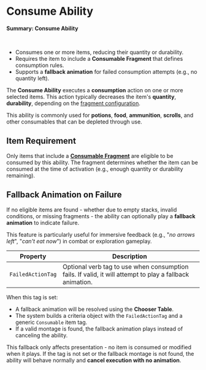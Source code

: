 # Consume Ability
<primary-label ref="inventory"/>

<tldr>
    <p><b>Summary: Consume Ability</b></p>
    <br/>
    <ul>
        <li>Consumes one or more items, reducing their quantity or durability.</li>
        <li>Requires the item to include a <b>Consumable Fragment</b> that defines consumption rules.</li>
        <li>Supports a <b>fallback animation</b> for failed consumption attempts (e.g., no quantity left).</li>
    </ul>
</tldr>

The **Consume Ability** executes a **consumption** action on one or more selected items. This action typically decreases
the item's **quantity**, **durability**, depending on the [fragment configuration](inv_fragment_consumable.md).

This ability is commonly used for **potions**, **food**, **ammunition**, **scrolls**, and other consumables that can be
depleted through use.

## Item Requirement

Only items that include a [**Consumable Fragment**](inv_fragment_consumable.md) are eligible to be consumed by this ability.
The fragment determines whether the item can be consumed at the time of activation (e.g., enough quantity or durability remaining).

## Fallback Animation on Failure

If no eligible items are found - whether due to empty stacks, invalid conditions, or missing fragments - the ability can
optionally play a **fallback animation** to indicate failure.

This feature is particularly useful for immersive feedback (e.g., "_no arrows left_", "_can't eat now_") in combat or
exploration gameplay.

| Property          | Description                                                                                              |
|-------------------|----------------------------------------------------------------------------------------------------------|
| `FailedActionTag` | Optional verb tag to use when consumption fails. If valid, it will attempt to play a fallback animation. |

When this tag is set:

- A fallback animation will be resolved using the **Chooser Table**.
- The system builds a criteria object with the `FailedActionTag` and a generic `Consumable` item tag.
- If a valid montage is found, the fallback animation plays instead of canceling the ability.

This fallback only affects presentation - no item is consumed or modified when it plays. If the tag is not set or the 
fallback montage is not found, the ability will behave normally and **cancel execution with no animation**.
